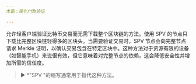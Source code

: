 ```yaml
---
术语：简化付款验证

---
```

允许轻客户端验证比特币交易而无需下载整个区块链的方法。使用 SPV 的节点只下载比完整区块链轻得多的区块头。当需要验证交易时，SPV 节点会向完整节点请求 Merkle 证明，以确认交易包含在特定区块中。这种方法对于资源有限的设备（如智能手机）来说很有效，但它意味着对完整节点的依赖，这会降低安全性并增加所需的信任度。

> ► *"SPV "的缩写通常用于指代这种方法。